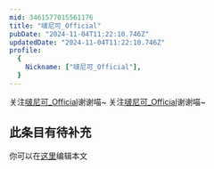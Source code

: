 ```yaml
---
mid: 3461577015561176
title: "啵尼可_Official"
pubDate: "2024-11-04T11:22:10.746Z"
updatedDate: "2024-11-04T11:22:10.746Z"
profile:
  {
    Nickname: ["啵尼可_Official"],
  }
---
```


关注[啵尼可_Official](https://space.bilibili.com/3461577015561176)谢谢喵~ 关注[啵尼可_Official](https://space.bilibili.com/3461577015561176)谢谢喵~

## 此条目有待补充
你可以在[这里](https://github.com/Yuhanawa/VTuber.ICU/edit/master/src/content/v/啵尼可_Official/index.md)编辑本文
